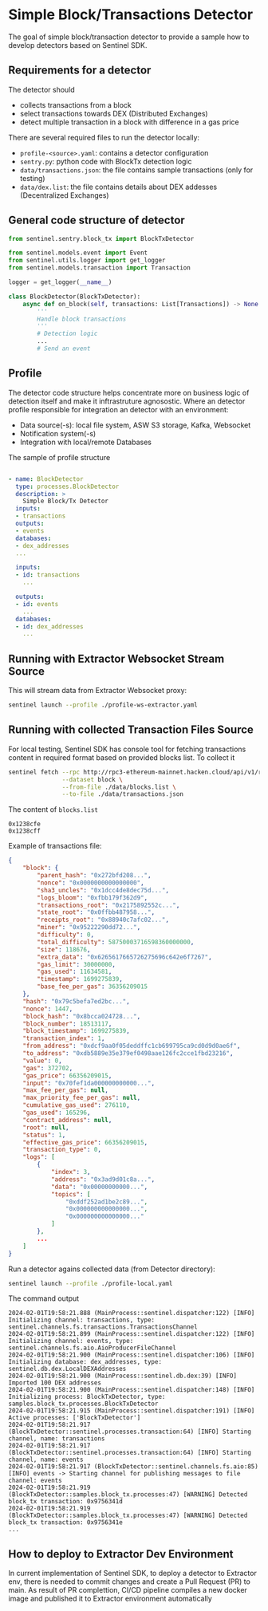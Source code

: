 # Simple Block/Transactions Detector

The goal of simple block/transaction detector to provide a sample how to develop detectors based on Sentinel SDK.

## Requirements for a detector

The detector should 
- collects transactions from a block
- select transactions towards DEX (Distributed Exchanges)
- detect multiple transaction in a block with difference in a gas price 

There are several required files to run the detector locally:
- `profile-<source>.yaml`: contains a detector configuration
- `sentry.py`: python code with BlockTx detection logic
- `data/transactions.json`: the file contains sample transactions (only for testing)
- `data/dex.list`: the file contains details about DEX addesses (Decentralized Exchanges)


## General code structure of detector

```python
from sentinel.sentry.block_tx import BlockTxDetector

from sentinel.models.event import Event
from sentinel.utils.logger import get_logger
from sentinel.models.transaction import Transaction

logger = get_logger(__name__)

class BlockDetector(BlockTxDetector):
    async def on_block(self, transactions: List[Transactions]) -> None:
        '''
        Handle block transactions
        '''
        # Detection logic
        ...
        # Send an event
```

## Profile

The detector code structure helps concentrate more on business logic of detection itself and make it inftrastruture agnosostic. Where an detector profile responsible for integration an detector with an environment:
- Data source(-s): local file system, ASW S3 storage, Kafka, Websocket
- Notification system(-s)
- Integration with local/remote Databases


The sample of profile structure
```yaml

- name: BlockDetector
  type: processes.BlockDetector
  description: >
    Simple Block/Tx Detector
  inputs:
  - transactions
  outputs:
  - events
  databases:
  - dex_addresses
  ...

  inputs:
  - id: transactions
    ...

  outputs:
  - id: events
    ...
  databases:
  - id: dex_addresses
    ...
```

## Running with Extractor Websocket Stream Source

This will stream data from Extractor Websocket proxy:

```sh
sentinel launch --profile ./profile-ws-extractor.yaml
```


## Running with collected Transaction Files Source 

For local testing, Sentinel SDK has console tool for fetching transactions content in required format based on provided blocks list. To collect it

```sh
sentinel fetch --rpc http://rpc3-ethereum-mainnet.hacken.cloud/api/v1/rpc3 \
               --dataset block \
               --from-file ./data/blocks.list \
               --to-file ./data/transactions.json
```

The content of `blocks.list`
```
0x1238cfe
0x1238cff
```

Example of transactions file:

```json
{
    "block": {
        "parent_hash": "0x272bfd208...",
        "nonce": "0x0000000000000000",
        "sha3_uncles": "0x1dcc4de8dec75d...",
        "logs_bloom": "0xfbb179f362d9",
        "transactions_root": "0x2175892552c...",
        "state_root": "0x0ffbb487958...",
        "receipts_root": "0x88940c7afc02...",
        "miner": "0x95222290dd72...",
        "difficulty": 0,
        "total_difficulty": 58750003716598360000000,
        "size": 118676,
        "extra_data": "0x6265617665726275696c642e6f7267",
        "gas_limit": 30000000,
        "gas_used": 11634581,
        "timestamp": 1699275839,
        "base_fee_per_gas": 36356209015
    },
    "hash": "0x79c5befa7ed2bc...",
    "nonce": 1447,
    "block_hash": "0x8bcca024728...",
    "block_number": 18513117,
    "block_timestamp": 1699275839,
    "transaction_index": 1,
    "from_address": "0xdcf9aa0f05deddffc1cb699795ca9cd0d9d0ae6f",
    "to_address": "0xdb5889e35e379ef0498aae126fc2cce1fbd23216",
    "value": 0,
    "gas": 372702,
    "gas_price": 66356209015,
    "input": "0x70fef1da000000000000...",
    "max_fee_per_gas": null,
    "max_priority_fee_per_gas": null,
    "cumulative_gas_used": 276110,
    "gas_used": 165296,
    "contract_address": null,
    "root": null,
    "status": 1,
    "effective_gas_price": 66356209015,
    "transaction_type": 0,
    "logs": [
        {
            "index": 3,
            "address": "0x3ad9d01c8a...",
            "data": "0x00000000000...",
            "topics": [
                "0xddf252ad1be2c89...",
                "0x000000000000000...",
                "0x000000000000000..."
            ]
        },
        ...
    ]
}

```

Run a detector agains collected data (from Detector directory):

```sh
sentinel launch --profile ./profile-local.yaml
```

The command output
```
2024-02-01T19:58:21.888 (MainProcess::sentinel.dispatcher:122) [INFO] Initializing channel: transactions, type: sentinel.channels.fs.transactions.TransactionsChannel
2024-02-01T19:58:21.899 (MainProcess::sentinel.dispatcher:122) [INFO] Initializing channel: events, type: sentinel.channels.fs.aio.AioProducerFileChannel
2024-02-01T19:58:21.900 (MainProcess::sentinel.dispatcher:106) [INFO] Initializing database: dex_addresses, type: sentinel.db.dex.LocalDEXAddresses
2024-02-01T19:58:21.900 (MainProcess::sentinel.db.dex:39) [INFO] Imported 100 DEX addresses
2024-02-01T19:58:21.900 (MainProcess::sentinel.dispatcher:148) [INFO] Initializing process: BlockTxDetector, type: samples.block_tx.processes.BlockTxDetector
2024-02-01T19:58:21.915 (MainProcess::sentinel.dispatcher:191) [INFO] Active processes: ['BlockTxDetector']
2024-02-01T19:58:21.917 (BlockTxDetector::sentinel.processes.transaction:64) [INFO] Starting channel, name: transactions
2024-02-01T19:58:21.917 (BlockTxDetector::sentinel.processes.transaction:64) [INFO] Starting channel, name: events
2024-02-01T19:58:21.917 (BlockTxDetector::sentinel.channels.fs.aio:85) [INFO] events -> Starting channel for publishing messages to file channel: events
2024-02-01T19:58:21.919 (BlockTxDetector::samples.block_tx.processes:47) [WARNING] Detected block_tx transaction: 0x9756341d
2024-02-01T19:58:21.919 (BlockTxDetector::samples.block_tx.processes:47) [WARNING] Detected block_tx transaction: 0x9756341e
...
```

## How to deploy to Extractor Dev Environment

In current implementation of Sentinel SDK, to deploy a detector to Extractor env, there is needed to commit changes and create a Pull Request (PR) to main. As result of PR complettion, CI/CD pipeline compiles a new docker image and published it to Extractor environment automatically

